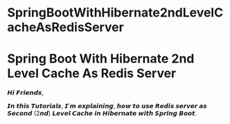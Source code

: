 # SpringBootWithHibernate2ndLevelCacheAsRedisServer

# Spring Boot With Hibernate 2nd Level Cache As Redis Server

𝙃𝙞 𝙁𝙧𝙞𝙚𝙣𝙙𝙨,

𝙄𝙣 𝙩𝙝𝙞𝙨 𝙏𝙪𝙩𝙤𝙧𝙞𝙖𝙡𝙨, 𝙄'𝙢 𝙚𝙭𝙥𝙡𝙖𝙞𝙣𝙞𝙣𝙜, 𝙝𝙤𝙬 𝙩𝙤 𝙪𝙨𝙚 𝙍𝙚𝙙𝙞𝙨 𝙨𝙚𝙧𝙫𝙚𝙧 𝙖𝙨 𝙎𝙚𝙘𝙤𝙣𝙙 (2𝙣𝙙) 𝙇𝙚𝙫𝙚𝙡 𝘾𝙖𝙘𝙝𝙚 𝙞𝙣 𝙃𝙞𝙗𝙚𝙧𝙣𝙖𝙩𝙚 𝙬𝙞𝙩𝙝 𝙎𝙥𝙧𝙞𝙣𝙜 𝘽𝙤𝙤𝙩.

